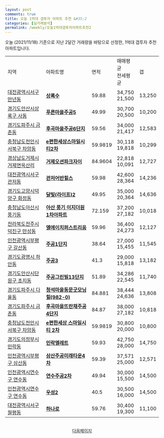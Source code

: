 ```yaml
---
layout: post
comments: true
title: 오늘 1억대 갭투자 아파트 추천 &#35;2
categories: [실거래분석]
permalink: /weekly/오늘1억대갭투자아파트추천2
---
```


오늘 (2021/11/18) 기준으로 지난 2달간 거래량을 바탕으로 선정한,
1억대 갭투자 추천 아파트입니다.

<table class="sortable">
  <tr>
    <td>지역</td>
    <td>아파트명</td>
    <td>면적</td>
    <td>매매평균<br>전세평균</td>
    <td>갭</td>
  </tr>

  <tr class="item">
    <td><a href="/apt/대전광역시서구만년동">대전광역시서구 만년동</a></td>
    <td style="font-weight: bold;"><a href="/apt/대전광역시서구만년동상록수">상록수</a></td>
    <td>59.88</td>
    <td>34,750<br>21,500</td>
    <td>13,250</td>
  </tr>

  <tr class="item">
    <td><a href="/apt/경기도안산시상록구사동">경기도안산시상록구 사동</a></td>
    <td style="font-weight: bold;"><a href="/apt/경기도안산시상록구사동푸른마을주공5">푸른마을주공5</a></td>
    <td>49.99</td>
    <td>30,700<br>20,500</td>
    <td>10,200</td>
  </tr>

  <tr class="item">
    <td><a href="/apt/경기도파주시금촌동">경기도파주시 금촌동</a></td>
    <td style="font-weight: bold;"><a href="/apt/경기도파주시금촌동후곡마을주공6단지">후곡마을주공6단지</a></td>
    <td>59.56</td>
    <td>34,000<br>21,417</td>
    <td>12,583</td>
  </tr>

  <tr class="item">
    <td><a href="/apt/충청남도천안시서북구차암동">충청남도천안시서북구 차암동</a></td>
    <td style="font-weight: bold;"><a href="/apt/충청남도천안시서북구차암동e편한세상스마일시티2차">e편한세상스마일시티2차</a></td>
    <td>59.9819</td>
    <td>30,118<br>19,818</td>
    <td>10,299</td>
  </tr>

  <tr class="item">
    <td><a href="/apt/경상남도거제시거제면옥산리">경상남도거제시 거제면옥산리</a></td>
    <td style="font-weight: bold;"><a href="/apt/경상남도거제시거제면옥산리거제오션파크자이">거제오션파크자이</a></td>
    <td>84.9604</td>
    <td>22,818<br>10,091</td>
    <td>12,727</td>
  </tr>

  <tr class="item">
    <td><a href="/apt/대전광역시서구관저동">대전광역시서구 관저동</a></td>
    <td style="font-weight: bold;"><a href="/apt/대전광역시서구관저동관저어반힐스">관저어반힐스</a></td>
    <td>59.98</td>
    <td>42,600<br>28,364</td>
    <td>14,236</td>
  </tr>

  <tr class="item">
    <td><a href="/apt/경기도고양시덕양구화정동">경기도고양시덕양구 화정동</a></td>
    <td style="font-weight: bold;"><a href="/apt/경기도고양시덕양구화정동달빛(라이프)2">달빛(라이프)2</a></td>
    <td>49.95</td>
    <td>35,000<br>20,364</td>
    <td>14,636</td>
  </tr>

  <tr class="item">
    <td><a href="/apt/충청남도아산시풍기동">충청남도아산시 풍기동</a></td>
    <td style="font-weight: bold;"><a href="/apt/충청남도아산시풍기동아산풍기이지더원1차아파트">아산 풍기 이지더원1차아파트</a></td>
    <td>72.159</td>
    <td>37,200<br>27,182</td>
    <td>10,018</td>
  </tr>

  <tr class="item">
    <td><a href="/apt/전라북도전주시덕진구만성동">전라북도전주시덕진구 만성동</a></td>
    <td style="font-weight: bold;"><a href="/apt/전라북도전주시덕진구만성동엘에이치퍼스트리움">엘에이치퍼스트리움</a></td>
    <td>59.96</td>
    <td>36,400<br>24,273</td>
    <td>12,127</td>
  </tr>

  <tr class="item">
    <td><a href="/apt/인천광역시부평구갈산동">인천광역시부평구 갈산동</a></td>
    <td style="font-weight: bold;"><a href="/apt/인천광역시부평구갈산동주공1단지">주공1단지</a></td>
    <td>38.64</td>
    <td>27,000<br>15,455</td>
    <td>11,545</td>
  </tr>

  <tr class="item">
    <td><a href="/apt/경기도광명시하안동">경기도광명시 하안동</a></td>
    <td style="font-weight: bold;"><a href="/apt/경기도광명시하안동주공3">주공3</a></td>
    <td>41.3</td>
    <td>29,000<br>15,818</td>
    <td>13,182</td>
  </tr>

  <tr class="item">
    <td><a href="/apt/경기도안산시단원구초지동">경기도안산시단원구 초지동</a></td>
    <td style="font-weight: bold;"><a href="/apt/경기도안산시단원구초지동주공그린빌13단지">주공그린빌13단지</a></td>
    <td>51.89</td>
    <td>34,286<br>22,545</td>
    <td>11,740</td>
  </tr>

  <tr class="item">
    <td><a href="/apt/경기도파주시다율동">경기도파주시 다율동</a></td>
    <td style="font-weight: bold;"><a href="/apt/경기도파주시다율동청석마을동문굿모닝힐(982-0)">청석마을동문굿모닝힐(982-0)</a></td>
    <td>84.881</td>
    <td>38,444<br>24,636</td>
    <td>13,808</td>
  </tr>

  <tr class="item">
    <td><a href="/apt/경기도파주시금촌동">경기도파주시 금촌동</a></td>
    <td style="font-weight: bold;"><a href="/apt/경기도파주시금촌동후곡마을뜨란채주공4단지">후곡마을뜨란채주공4단지</a></td>
    <td>84.87</td>
    <td>38,000<br>27,182</td>
    <td>10,818</td>
  </tr>

  <tr class="item">
    <td><a href="/apt/충청남도천안시서북구차암동">충청남도천안시서북구 차암동</a></td>
    <td style="font-weight: bold;"><a href="/apt/충청남도천안시서북구차암동e편한세상스마일시티2차">e편한세상 스마일시티 2차</a></td>
    <td>59.9819</td>
    <td>30,800<br>20,000</td>
    <td>10,800</td>
  </tr>

  <tr class="item">
    <td><a href="/apt/경기도의정부시민락동">경기도의정부시 민락동</a></td>
    <td style="font-weight: bold;"><a href="/apt/경기도의정부시민락동민락엘레트">민락엘레트</a></td>
    <td>59.93</td>
    <td>42,750<br>28,000</td>
    <td>14,750</td>
  </tr>

  <tr class="item">
    <td><a href="/apt/인천광역시부평구삼산동">인천광역시부평구 삼산동</a></td>
    <td style="font-weight: bold;"><a href="/apt/인천광역시부평구삼산동삼산주공미래타운4차">삼산주공미래타운4차</a></td>
    <td>59.39</td>
    <td>37,571<br>25,000</td>
    <td>12,571</td>
  </tr>

  <tr class="item">
    <td><a href="/apt/인천광역시연수구연수동">인천광역시연수구 연수동</a></td>
    <td style="font-weight: bold;"><a href="/apt/인천광역시연수구연수동연수주공2차">연수주공2차</a></td>
    <td>49.94</td>
    <td>30,000<br>15,500</td>
    <td>14,500</td>
  </tr>

  <tr class="item">
    <td><a href="/apt/인천광역시연수구연수동">인천광역시연수구 연수동</a></td>
    <td style="font-weight: bold;"><a href="/apt/인천광역시연수구연수동우성2">우성2</a></td>
    <td>40.5</td>
    <td>30,500<br>16,000</td>
    <td>14,500</td>
  </tr>

  <tr class="item">
    <td><a href="/apt/대전광역시서구월평동">대전광역시서구 월평동</a></td>
    <td style="font-weight: bold;"><a href="/apt/대전광역시서구월평동하나로">하나로</a></td>
    <td>59.76</td>
    <td>30,400<br>19,300</td>
    <td>11,100</td>
  </tr>

  <tr>
      <script async src="https://pagead2.googlesyndication.com/pagead/js/adsbygoogle.js?client=ca-pub-3485438051770037"
          crossorigin="anonymous"></script>
      <ins class="adsbygoogle"
          style="display:block"
          data-ad-format="fluid"
          data-ad-layout-key="-fb+5w+4e-db+86"
          data-ad-client="ca-pub-3485438051770037"
          data-ad-slot="1827090281"></ins>
      <script>
          (adsbygoogle = window.adsbygoogle || []).push({});
      </script>
  </tr>

</table>
<br>
<center><a href="/weekly/오늘1억대갭투자아파트추천3">다음페이지</a></center>
<br><br>
